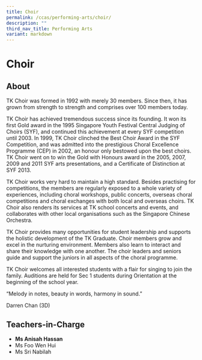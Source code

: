 ```yaml
---
title: Choir
permalink: /ccas/performing-arts/choir/
description: ""
third_nav_title: Performing Arts
variant: markdown
---
```

# Choir
## **About**

TK Choir was formed in 1992 with merely 30 members. Since then, it has grown from strength to strength and comprises over 100 members today.

TK Choir has achieved tremendous success since its founding. It won its first Gold award in the 1995 Singapore Youth Festival Central Judging of Choirs (SYF), and continued this achievement at every SYF competition until 2003. In 1999, TK Choir clinched the Best Choir Award in the SYF Competition, and was admitted into the prestigious Choral Excellence Programme (CEP) in 2002, an honour only bestowed upon the best choirs. TK Choir went on to win the Gold with Honours award in the 2005, 2007, 2009 and 2011 SYF arts presentations, and a Certificate of Distinction at SYF 2013.

TK Choir works very hard to maintain a high standard. Besides practising for competitions, the members are regularly exposed to a whole variety of experiences, including choral workshops, public concerts, overseas choral competitions and choral exchanges with both local and overseas choirs. TK Choir also renders its services at TK school concerts and events, and collaborates with other local organisations such as the Singapore Chinese Orchestra.

TK Choir provides many opportunities for student leadership and supports the holistic development of the TK Graduate. Choir members grow and excel in the nurturing environment. Members also learn to interact and share their knowledge with one another. The choir leaders and seniors guide and support the juniors in all aspects of the choral programme.

TK Choir welcomes all interested students with a flair for singing to join the family. Auditions are held for Sec 1 students during Orientation at the beginning of the school year.

“Melody in notes, beauty in words, harmony in sound.”

Darren Chan (3D)

## **Teachers-in-Charge**

*   **Ms Anisah Hassan**
*   Ms Foo Wen Hui
*   Ms Sri Nabilah